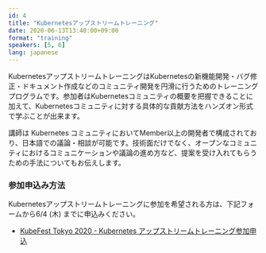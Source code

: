 ```yaml
---
id: 4
title: "Kubernetesアップストリームトレーニング"
date: 2020-06-13T13:40:00+09:00
format: "training"
speakers: [5, 6]
lang: japanese
---
```


KubernetesアップストリームトレーニングはKubernetesの新機能開発・バグ修正・ドキュメント作成などのコミュニティ開発を円滑に行うためのトレーニングプログラムです。参加者はKubernetesコミュニティの概要を把握できることに加えて、Kubernetesコミュニティに対する具体的な貢献方法をハンズオン形式で学ぶことが出来ます。

講師は Kubernetes コミュニティにおいてMember以上の開発者で構成されており、日本語での議論・相談が可能です。技術面だけでなく、オープンなコミュニティにおけるコミュニケーションや議論の進め方など、提案を受け入れてもらうための手法についてもお伝えします。

### 参加申込み方法

Kubernetesアップストリームトレーニングに参加を希望される方は、下記フォームから6/4 (木) までに申込みください。

- [KubeFest Tokyo 2020 \- Kubernetes アップストリームトレーニング参加申込](https://docs.google.com/forms/d/e/1FAIpQLSelPLMcImVFJsyI7woY1sjFxH4qL5gAK5ZNuqv2RkLvTAjySw/viewform)
